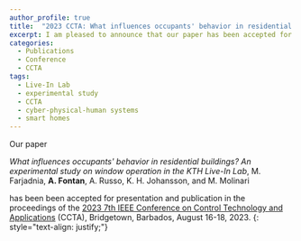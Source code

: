 ```yaml
---
author_profile: true
title:  "2023 CCTA: What influences occupants' behavior in residential buildings?"
excerpt: I am pleased to announce that our paper has been accepted for presentation at the 2023 IEEE CCTA..
categories:
  - Publications
  - Conference
  - CCTA
tags:
  - Live-In Lab
  - experimental study
  - CCTA
  - cyber-physical-human systems
  - smart homes
---
```


Our paper

*What influences occupants' behavior in residential buildings? An experimental study on window operation in the KTH Live-In Lab*, 
M. Farjadnia, **A. Fontan**, A. Russo, K. H. Johansson, and M. Molinari

has been been accepted for presentation and publication in the proceedings of the [2023 7th IEEE Conference on Control Technology and Applications](https://ieeeccta.org/) (CCTA), Bridgetown, Barbados, August 16-18, 2023.
{: style="text-align: justify;"}
